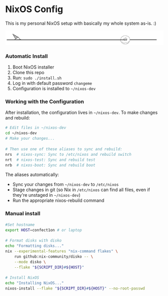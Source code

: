 # NixOS Config

This is my personal NixOS setup with basically my whole system as-is. :)

![](divider.png)

### Automatic Install
1. Boot NixOS installer
2. Clone this repo
3. Run: `sudo ./install.sh`
4. Log in with default password `changeme`
5. Configuration is installed to `~/nixos-dev`

### Working with the Configuration
After installation, the configuration lives in `~/nixos-dev`. To make changes and rebuild:

```sh
# Edit files in ~/nixos-dev
cd ~/nixos-dev
# Make your changes...

# Then use one of these aliases to sync and rebuild:
nrs  # nixos-sync: Sync to /etc/nixos and rebuild switch
nrt  # nixos-test: Sync and rebuild test
nrb  # nixos-boot: Sync and rebuild boot
```

The aliases automatically:
- Sync your changes from `~/nixos-dev` to `/etc/nixos`
- Stage changes in git (so Nix in `/etc/nixos` can find all files, even if they're unstaged in `~/nixos-dev`)
- Run the appropriate nixos-rebuild command

### Manual install

```sh
#Set hostname
export HOST=confect1on # or laptop

# Format disks with disko
echo "Formatting disks..."
nix --experimental-features "nix-command flakes" \
    run github:nix-community/disko -- \
    --mode disko \
    --flake "${SCRIPT_DIR}#${HOST}"

# Install NixOS
echo "Installing NixOS..."
nixos-install --flake "${SCRIPT_DIR}#${HOST}" --no-root-passwd
```